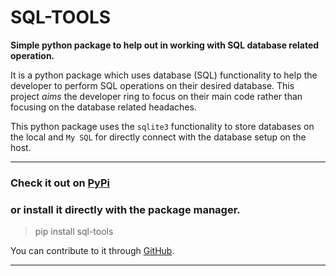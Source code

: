 # SQL-TOOLS

**Simple python package to help out in working with SQL database related operation.**

It is a python package which uses database (SQL) functionality to help the developer to perform SQL operations on their desired database. This project _aims_ the developer ring to focus on their main code rather than focusing on the database related headaches.

This python package uses the ```sqlite3``` functionality to store databases on the local and ```My SQL``` for directly connect with the database setup on the host.

---

<!-- ### Check it out on [PyPi]("https://pypi.org/project/sql-tools/", "SQL TOOLS"). -->
### Check it out on <a href="https://pypi.org/project/sql-tools">PyPi</a>

### or install it directly with the package manager.

> pip install sql-tools

You can contribute to it through <a href="https://github.com/yogesh-developer/sql-tools-lib">GitHub</a>.

---
